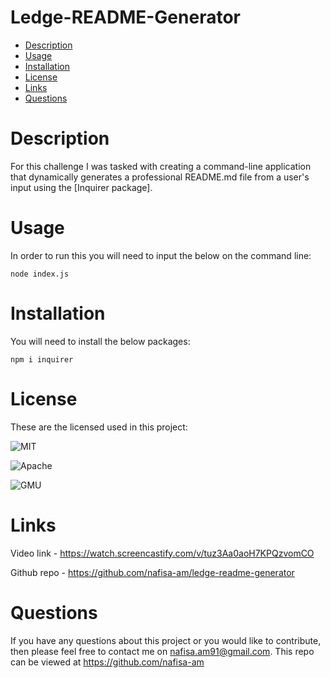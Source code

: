 # Ledge-README-Generator

  * [Description](#description)
  * [Usage](#usage)
  * [Installation](#installation)
  * [License](#license)
  * [Links](#links)
  * [Questions](#questions)
  


# Description 
For this challenge I was tasked with creating a command-line application that dynamically generates a professional README.md file from a user's input using the [Inquirer package]. 

# Usage 

In order to run this you will need to input the below on the command line:

``` 
node index.js
 ```

# Installation 

You will need to install the below packages:

```
npm i inquirer
```

# License

These are the licensed used in this project:

![MIT](https://img.shields.io/badge/License-MIT-yellow.svg)

![Apache](https://img.shields.io/badge/License-Apache_2.0-blue.svg)

![GMU](https://img.shields.io/badge/License-GPLv3-blue.svg)

# Links

 Video link - https://watch.screencastify.com/v/tuz3Aa0aoH7KPQzvomCO

 Github repo - https://github.com/nafisa-am/ledge-readme-generator
 

# Questions

If you have any questions about this project or you would like to contribute, then please feel free to contact me on nafisa.am91@gmail.com.
  This repo can be viewed at https://github.com/nafisa-am